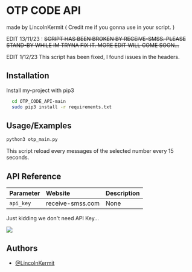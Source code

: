 
# OTP CODE API

made by LincolnKermit ( Credit me if you gonna use in your script. )


EDIT 13/11/23 :
~~SCRIPT HAS BEEN BROKEN BY RECEIVE-SMSS.
PLEASE STAND-BY WHILE IM TRYNA FIX IT.
MORE EDIT WILL COME SOON...~~

EDIT 1/12/23
This script has been fixed, I found issues in the headers.



## Installation

Install my-project with pip3

```bash
  cd OTP_CODE_API-main
  sudo pip3 install -r requirements.txt
```
    
## Usage/Examples

```python
python3 otp_main.py
```
This script reload every messages of the selected number every 15 seconds.

## API Reference

| Parameter | Website     | Description                |
| :-------- | :------- | :------------------------- |
| `api_key` | receive-smss.com | None |

Just kidding we don't need API Key...

<img src="https://images-cdn.9gag.com/photo/aYoqpOw_700b.jpg"> </img>

## Authors

- [@LincolnKermit](https://www.github.com/LincolnKermit)

